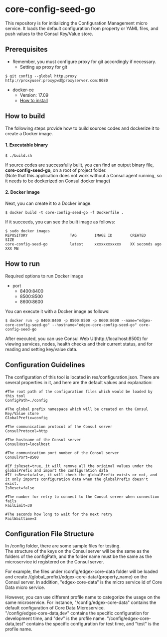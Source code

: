 core-config-seed-go
================================

This repository is for initializing the Configuration Management micro service.
It loads the default configuration from property or YAML files, and push values to the Consul Key/Value store.


## Prerequisites ##
- Remember, you must configure proxy for git accordingly if necessary.
  - Setting up proxy for git
```shell
$ git config --global http.proxy http://proxyuser:proxypwd@proxyserver.com:8080
```
- docker-ce
    - Version: 17.09
    - [How to install](https://docs.docker.com/engine/installation/linux/docker-ce/ubuntu/)

## How to build ##
The following steps provide how to build sources codes and dockerize it to create a Docker image.

#### 1. Executable binary ####
```shell
$ ./build.sh
```
If source codes are successfully built, you can find an output binary file, **core-config-seed-go**, on a root of project folder.</br>
(Note that this application does not work without a Consul agent running, so it needs to be dockerized on Consul docker image)

#### 2. Docker Image  ####
Next, you can create it to a Docker image.
```shell
$ docker build -t core-config-seed-go -f Dockerfile .
```

If it succeeds, you can see the built image as follows:
```shell
$ sudo docker images
REPOSITORY                   TAG        IMAGE ID        CREATED           SIZE
core-config-seed-go          latest     xxxxxxxxxxxx    XX seconds ago    XXX MB
```

## How to run ##
Required options to run Docker image
- port
    - 8400:8400
    - 8500:8500
    - 8600:8600

You can execute it with a Docker image as follows:
```shell
$ docker run -p 8400:8400 -p 8500:8500 -p 8600:8600 --name="edgex-core-config-seed-go" --hostname="edgex-core-config-seed-go" core-config-seed-go
```
After executed, you can use Consul Web UI(http://localhost:8500) for viewing services, nodes, health checks and their current status, and for reading and setting key/value data.

## Configuration Guidelines ##

The configuration of this tool is located in res/configuration.json.
There are several properties in it, and here are the default values and explanation:

    #The root path of the configuration files which would be loaded by this tool
    ConfigPath=./config

    #The global prefix namespace which will be created on the Consul Key/Value store
    GlobalPrefix=config

    #The communication protocol of the Consul server
    ConsulProtocol=http

    #The hostname of the Consul server
    ConsulHost=localhost

    #The communication port number of the Consul server
    ConsulPort=8500

    #If isReset=true, it will remove all the original values under the globalPrefix and import the configuration data
    #If isReset=false, it will check the globalPrefix exists or not, and it only imports configuration data when the globalPrefix doesn't exist.
    IsReset=false

    #The number for retry to connect to the Consul server when connection fails
    FailLimit=30

    #The seconds how long to wait for the next retry
    FailWaittime=3

## Configuration File Structure ##

In /config folder, there are some sample files for testing.<br>
The structure of the keys on the Consul server will be the same as the folders of the configPath, and the folder name must be the same as the microservice id registered on the Consul server.

For example, the files under /config/edgex-core-data folder will be loaded and create /{global_prefix}/edgex-core-data/{property_name} on the Consul server.
In addition, "edgex-core-data" is the micro service id of Core Data micro service.

However, you can use different profile name to categorize the usage on the same microservice. For instance,
"/config/edgex-core-data" contains the default configuration of Core Data Microservice.<br>
"/config/edgex-core-data,dev" contains the specific configuration for development time, and "dev" is the profile name.
"/config/edgex-core-data,test" contains the specific configuration for test time, and "test" is the profile name.
